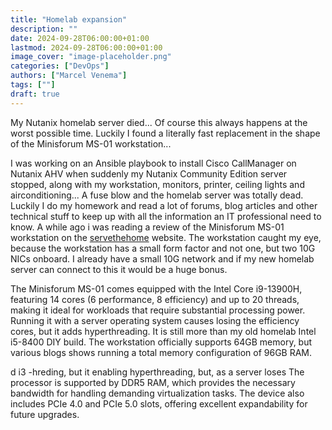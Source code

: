 ```yaml
---
title: "Homelab expansion"
description: ""
date: 2024-09-28T06:00:00+01:00
lastmod: 2024-09-28T06:00:00+01:00
image_cover: "image-placeholder.png"
categories: ["DevOps"]
authors: ["Marcel Venema"]
tags: [""]
draft: true
---
```


My Nutanix homelab server died... Of course this always happens at the worst possible time. Luckily I found a literally fast replacement in the shape of the Minisforum MS-01 workstation...

<!--more-->

I was working on an Ansible playbook to install Cisco CallManager on Nutanix AHV when suddenly my Nutanix Community Edition server stopped, along with my workstation, monitors, printer, ceiling lights and airconditioning... A fuse blow and the homelab server was totally dead. Luckily I do my homework and read a lot of forums, blog articles and other technical stuff to keep up with all the information an IT professional need to know. A while ago i was reading a review of the Minisforum MS-01 workstation on the [servethehome](https://www.servethehome.com/minisforum-ms-01-review-the-10gbe-with-pcie-slot-mini-pc-intel/) website. The workstation caught my eye, because the workstation has a small form factor and not one, but two 10G NICs onboard. I already have a small 10G network and if my new homelab server can connect to this it would be a huge bonus.

The Minisforum MS-01 comes equipped with the Intel Core i9-13900H, featuring 14 cores (6 performance, 8 efficiency) and up to 20 threads, making it ideal for workloads that require substantial processing power. Running it with a server operating system causes losing the efficiency cores, but it adds hyperthreading. It is still more than my old homelab Intel i5-8400 DIY build. The workstation officially supports 64GB memory, but various blogs shows running a total memory configuration of 96GB RAM.






d i3 -hreding, but it enabling hyperthreading, but, as a server loses The processor is supported by DDR5 RAM, which provides the necessary bandwidth for handling demanding virtualization tasks. The device also includes PCIe 4.0 and PCIe 5.0 slots, offering excellent expandability for future upgrades.

